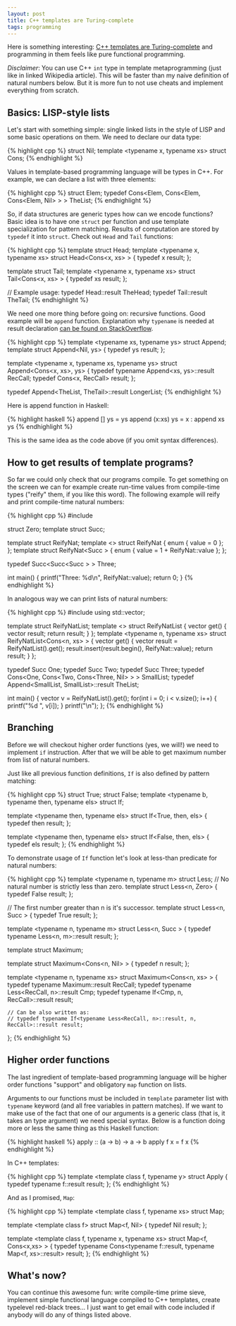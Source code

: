 ```yaml
---
layout: post
title: C++ templates are Turing-complete
tags: programming
---
```


Here is something interesting: [C++ templates are Turing-complete](https://en.wikipedia.org/wiki/Template_metaprogramming)
and programming in them feels like pure functional programming.

*Disclaimer*: You can use C++ `int` type in template metaprogramming (just like in
linked Wikipedia article). This will be faster than my naive definition of
natural numbers below. But it is more fun to not use cheats and implement
everything from scratch.

## Basics: LISP-style lists

Let's start with something simple: single linked lists in the style of LISP and
some basic operations on them. We need to declare our data type:

{% highlight cpp %}
struct Nil;
template <typename x, typename xs> struct Cons;
{% endhighlight %}

Values in template-based programming language will be types in C++. For example,
we can declare a list with three elements:

{% highlight cpp %}
struct Elem;
typedef Cons<Elem, Cons<Elem, Cons<Elem, Nil> > > TheList;
{% endhighlight %}

So, if data structures are generic types how can we encode functions? Basic idea
is to have one `struct` per function and use template specialization
for pattern matching. Results of computation are stored by `typedef` it into `struct`.
Check out `Head` and `Tail` functions:

{% highlight cpp %}
template <typename l> struct Head;
template <typename x, typename xs> struct Head<Cons<x, xs> > {
    typedef x result;
};

template <typename l> struct Tail;
template <typename x, typename xs> struct Tail<Cons<x, xs> > {
    typedef xs result;
};

// Example usage:
typedef Head<TheList>::result TheHead;
typedef Tail<TheList>::result TheTail;
{% endhighlight %}

We need one more thing before going on: recursive functions. Good example will be
`append` function. Explanation why `typename` is needed at result declaration
[can be found on StackOverflow](http://stackoverflow.com/questions/642229/why-do-i-need-to-use-typedef-typename-in-g-but-not-vs).

{% highlight cpp %}
template <typename xs, typename ys> struct Append;
template <typename ys> struct Append<Nil, ys> {
    typedef ys result;
};

template <typename x, typename xs, typename ys> struct Append<Cons<x, xs>, ys> {
    typedef typename Append<xs, ys>::result RecCall;
    typedef Cons<x, RecCall> result;
};

typedef Append<TheList, TheTail>::result LongerList;
{% endhighlight %}

Here is append function in Haskell:

{% highlight haskell %}
append [] ys     = ys
append (x:xs) ys = x : append xs ys
{% endhighlight %}

This is the same idea as the code above (if you omit syntax differences).

## How to get results of template programs?

So far we could only check that our programs compile. To get something on
the screen we can for example create run-time values from compile-time
types ("reify" them, if you like this word). The following example will
reify and print compile-time natural numbers:

{% highlight cpp %}
#include <cstdio>

struct Zero;
template <typename n> struct Succ;

template <typename n> struct ReifyNat;
template <> struct ReifyNat<Zero> {
    enum { value = 0 };
};
template <typename n> struct ReifyNat<Succ<n> > {
    enum { value = 1 + ReifyNat<n>::value };
};

typedef Succ<Succ<Succ<Zero> > > Three;

int main() {
    printf("Three: %d\n", ReifyNat<Three>::value);
    return 0;
}
{% endhighlight %}

In analogous way we can print lists of natural numbers:

{% highlight cpp %}
#include <vector>
using std::vector;

template <typename l> struct ReifyNatList;
template <> struct ReifyNatList<Nil> {
    vector<int> get() {
        vector<int> result;
        return result;
    }
};
template <typename n, typename xs> struct ReifyNatList<Cons<n, xs> > {
    vector<int> get() {
        vector<int> result = ReifyNatList<xs>().get();
        result.insert(result.begin(), ReifyNat<n>::value);
        return result;
    }
};

typedef Succ<Zero> One;
typedef Succ<One> Two;
typedef Succ<Two> Three;
typedef Cons<One, Cons<Two, Cons<Three, Nil> > > SmallList;
typedef Append<SmallList, SmallList>::result TheList;

int main() {
    vector<int> v = ReifyNatList<TheList>().get();
    for(int i = 0; i < v.size(); i++) {
        printf("%d ", v[i]);
    }
    printf("\n");
};
{% endhighlight %}

## Branching
Before we will checkout higher order functions (yes, we will!) we need to implement `if`
instruction. After that we will be able to get maximum number from list of natural numbers.

Just like all previous function definitions, `If` is also defined by pattern matching:

{% highlight cpp %}
struct True;
struct False;
template <typename b, typename then, typename els> struct If;

template <typename then, typename els>
struct If<True, then, els> {
    typedef then result;
};

template <typename then, typename els>
struct If<False, then, els> {
    typedef els result;
};
{% endhighlight %}

To demonstrate usage of `If` function let's look at less-than predicate for natural
numbers:

{% highlight cpp %}
template <typename n, typename m> struct Less;
// No natural number is strictly less than zero.
template <typename n> struct Less<n, Zero> {
    typedef False result;
};

// The first number greater than n is it's successor.
template <typename n> struct Less<n, Succ<n> > {
    typedef True result;
};

template <typename n, typename m> struct Less<n, Succ<m> > {
    typedef typename Less<n, m>::result result;
};


template <typename xs> struct Maximum;

template <typename n> struct Maximum<Cons<n, Nil> > {
    typedef n result;
};

template <typename n, typename xs> struct Maximum<Cons<n, xs> > {
    typedef typename Maximum<xs>::result RecCall;
    typedef typename Less<RecCall, n>::result Cmp;
    typedef typename If<Cmp, n, RecCall>::result result;

    // Can be also written as:
    // typedef typename If<typename Less<RecCall, n>::result, n, RecCall>::result result;
};
{% endhighlight %}

## Higher order functions

The last ingredient of template-based programming language will be higher
order functions "support" and obligatory `map` function on lists.

Arguments to our functions must be included in `template` parameter list
with `typename` keyword (and all free variables in pattern matches). If
we want to make use of the fact that one of our arguments is a generic class
(that is, it takes an type argument) we need special syntax. Below is a
function doing more or less the same thing as this Haskell function:

{% highlight haskell %}
apply :: (a -> b) -> a -> b
apply f x = f x
{% endhighlight %}

In C++ templates:

{% highlight cpp %}
template <template <typename x> class f, typename y> struct Apply {
    typedef typename f<y>::result result;
};
{% endhighlight %}

And as I promised, `Map`:

{% highlight cpp %}
template <template <typename x> class f, typename xs> struct Map;

template <template <typename x> class f> struct Map<f, Nil> {
    typedef Nil result;
};

template <template <typename x> class f, typename x, typename xs>
struct Map<f, Cons<x,xs> > {
    typedef typename Cons<typename f<x>::result, typename Map<f, xs>::result> result;
};
{% endhighlight %}

## What's now?

You can continue this awesome fun: write compile-time prime sieve,
implement simple functional language compiled to C++ templates,
create typelevel red-black trees... I just want to get email with
code included if anybody will do any of things listed above.

